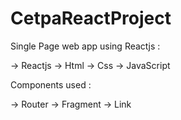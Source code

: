 # CetpaReactProject
Single Page web app using Reactjs :

-> Reactjs
-> Html
-> Css
-> JavaScript

Components used :

-> Router
-> Fragment
-> Link
